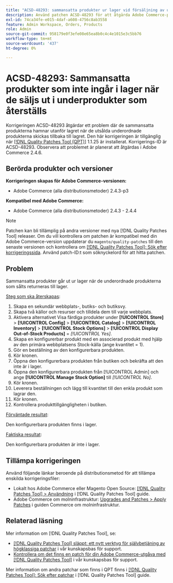 ```yaml
---
title: "ACSD-48293: sammansatta produkter ur lager vid försäljning av underordnade produkter som återköpts"
description: Använd patchen ACSD-48293 för att åtgärda Adobe Commerce-problemet där de sammansatta produkterna hamnar utanför lagret när de utsålda underordnade produkterna skickas tillbaka till lagret.
exl-id: 74ca34fe-e015-4daf-a608-4756c8ab3558
feature: Admin Workspace, Orders, Products
role: Admin
source-git-commit: 958179e0f3efe08e65ea8b0c4c4e1015e3c5bb76
workflow-type: tm+mt
source-wordcount: '437'
ht-degree: 0%

---
```


# ACSD-48293: Sammansatta produkter som inte ingår i lager när de säljs ut i underprodukter som återställs

Korrigeringen ACSD-48293 åtgärdar ett problem där de sammansatta produkterna hamnar utanför lagret när de utsålda underordnade produkterna skickas tillbaka till lagret. Den här korrigeringen är tillgänglig när [[!DNL Quality Patches Tool (QPT)]](/help/announcements/adobe-commerce-announcements/magento-quality-patches-released-new-tool-to-self-serve-quality-patches.md) 1.1.25 är installerat. Korrigerings-ID är ACSD-48293. Observera att problemet är planerat att åtgärdas i Adobe Commerce 2.4.6.

## Berörda produkter och versioner

**Korrigeringen skapas för Adobe Commerce-versionen:**

* Adobe Commerce (alla distributionsmetoder) 2.4.3-p3

**Kompatibel med Adobe Commerce:**

* Adobe Commerce (alla distributionsmetoder) 2.4.3 - 2.4.4

>[!NOTE]
>
>Patchen kan bli tillämplig på andra versioner med nya [!DNL Quality Patches Tool] releaser. Om du vill kontrollera om patchen är kompatibel med din Adobe Commerce-version uppdaterar du `magento/quality-patches` till den senaste versionen och kontrollera om [[!DNL Quality Patches Tool]: Sök efter korrigeringssida](https://experienceleague.adobe.com/tools/commerce-quality-patches/index.html). Använd patch-ID:t som söknyckelord för att hitta patchen.

## Problem

Sammansatta produkter går ut ur lager när de underordnade produkterna som sålts returneras till lager.

<u>Steg som ska återskapas</u>:

1. Skapa en sekundär webbplats-, butiks- och butiksvy.
1. Skapa två källor och resurser och tilldela dem till varje webbplats.
1. Aktivera alternativet Visa färdiga produkter under **[!UICONTROL Store]** > **[!UICONTROL Config]** > **[!UICONTROL Catalog]** > **[!UICONTROL Inventory]** > **[!UICONTROL Stock Options]** > **[!UICONTROL Display Out-of-Stock Products]** = *[!UICONTROL Yes]*.
1. Skapa en konfigurerbar produkt med en associerad produkt med hjälp av den primära webbplatsens Stock-källa (ange kvantitet = 1).
1. Gör en beställning av den konfigurerbara produkten.
1. Kör kronen.
1. Öppna den konfigurerbara produkten från butiken och bekräfta att den inte är i lager.
1. Öppna den konfigurerbara produkten från [!UICONTROL Admin] och ange **[!UICONTROL Manage Stock Option]** till *[!UICONTROL No]*.
1. Kör kronen.
1. Leverera beställningen och lägg till kvantitet till den enkla produkt som lagrar den.
1. Kör kronen.
1. Kontrollera produkttillgängligheten i butiken.

<u>Förväntade resultat</u>:

Den konfigurerbara produkten finns i lager.

<u>Faktiska resultat</u>:

Den konfigurerbara produkten är inte i lager.

## Tillämpa korrigeringen

Använd följande länkar beroende på distributionsmetod för att tillämpa enskilda korrigeringsfiler:

* Lokalt hos Adobe Commerce eller Magento Open Source: [[!DNL Quality Patches Tool] > Användning](https://experienceleague.adobe.com/docs/commerce-operations/tools/quality-patches-tool/usage.html) i [!DNL Quality Patches Tool] guide.
* Adobe Commerce om molninfrastruktur: [Upgrades and Patches > Apply Patches](https://experienceleague.adobe.com/docs/commerce-cloud-service/user-guide/develop/upgrade/apply-patches.html) i guiden Commerce om molninfrastruktur.

## Relaterad läsning

Mer information om [!DNL Quality Patches Tool], se:

* [[!DNL Quality Patches Tool] släppt: ett nytt verktyg för självbetjäning av högklassiga patchar](/help/announcements/adobe-commerce-announcements/magento-quality-patches-released-new-tool-to-self-serve-quality-patches.md) i vår kunskapsbas för support.
* [Kontrollera om det finns en patch för din Adobe Commerce-utgåva med [!DNL Quality Patches Tool]](/help/support-tools/patches-available-in-qpt-tool/check-patch-for-magento-issue-with-magento-quality-patches.md) i vår kunskapsbas för support.

Mer information om andra patchar som finns i QPT finns i [[!DNL Quality Patches Tool]: Sök efter patchar](https://experienceleague.adobe.com/tools/commerce-quality-patches/index.html) i [!DNL Quality Patches Tool] guide.
